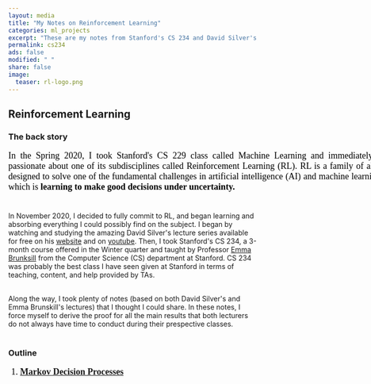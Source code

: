 ```yaml
---                                                                             
layout: media                                                                   
title: "My Notes on Reinforcement Learning"
categories: ml_projects                                                            
excerpt: "These are my notes from Stanford's CS 234 and David Silver's lecture series"
permalink: cs234
ads: false                                                                      
modified: " "                                                                   
share: false                                                                    
image:                                                                          
  teaser: rl-logo.png
---
```

<style>
.paragraph{
    text-align: justify;
    font-size: 18px;
    width: 800px;
    color: black;
    font-family: Georgia;

}  
</style>

<h2>Reinforcement Learning</h2>
<h3>The back story</h3>
<p class="paragraph">
In the Spring 2020, I took Stanford's CS 229 class called Machine Learning and immediately became passionate about one of its subdisciplines called Reinforcement Learning (RL). RL is a family of algorithms designed to solve one of the fundamental challenges in artificial intelligence (AI) and machine learning (ML), which is <b>learning to make good decisions under uncertainty.</b><br/><br/>

In November 2020, I decided to fully commit to RL, and began learning and absorbing everything I could possibly find on the subject. I began by watching and studying the amazing David Silver's lecture series available for free on his <a href="https://www.davidsilver.uk/teaching/"> website</a> and on <a href="https://www.youtube.com/watch?v=2pWv7GOvuf0">youtube</a>. Then, I took Stanford's CS 234, a 3-month course offered in the Winter quarter and taught by Professor <a href="https://cs.stanford.edu/people/ebrun/">Emma Brunksill</a> from the Computer Science (CS) department at Stanford. CS 234 was probably the best class I have seen given at Stanford in terms of teaching, content, and help provided by TAs. <br/><br/>

Along the way, I took plenty of notes (based on both David Silver's and Emma Brunskill's lectures) that I thought I could share. In these notes, I force myself to derive the proof for all the main results that both lecturers do not always have time to conduct during their prespective classes. <br/><br/>
</p>

<h3>Outline</h3>
<p class="paragraph">
    <ol type = "1">
        <li class="paragraph"> <a href="/papers/mdp.pdf" style="font-weight: bold">Markov Decision Processes</a></li>
    </ol>
</p>
